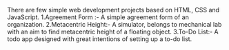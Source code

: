 There are few simple web development projects based on HTML, CSS and JavaScript.
1.Agreement Form :- A simple agreement form of an organization.
2.Metacentric Height:- A simulator, belongs to mechanical lab with an aim to find metacentric height of a floating object.
3.To-Do List:- A todo app designed with great intentions of setting up a to-do list.
